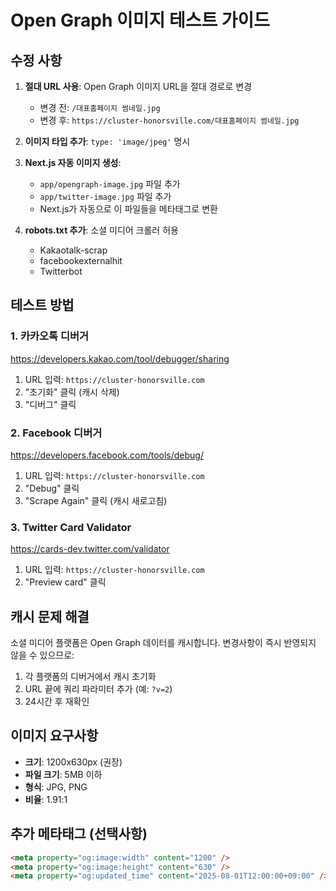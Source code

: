 # Open Graph 이미지 테스트 가이드

## 수정 사항

1. **절대 URL 사용**: Open Graph 이미지 URL을 절대 경로로 변경
   - 변경 전: `/대표홈페이지 썸네일.jpg`
   - 변경 후: `https://cluster-honorsville.com/대표홈페이지 썸네일.jpg`

2. **이미지 타입 추가**: `type: 'image/jpeg'` 명시

3. **Next.js 자동 이미지 생성**: 
   - `app/opengraph-image.jpg` 파일 추가
   - `app/twitter-image.jpg` 파일 추가
   - Next.js가 자동으로 이 파일들을 메타태그로 변환

4. **robots.txt 추가**: 소셜 미디어 크롤러 허용
   - Kakaotalk-scrap
   - facebookexternalhit
   - Twitterbot

## 테스트 방법

### 1. 카카오톡 디버거
https://developers.kakao.com/tool/debugger/sharing

1. URL 입력: `https://cluster-honorsville.com`
2. "초기화" 클릭 (캐시 삭제)
3. "디버그" 클릭

### 2. Facebook 디버거
https://developers.facebook.com/tools/debug/

1. URL 입력: `https://cluster-honorsville.com`
2. "Debug" 클릭
3. "Scrape Again" 클릭 (캐시 새로고침)

### 3. Twitter Card Validator
https://cards-dev.twitter.com/validator

1. URL 입력: `https://cluster-honorsville.com`
2. "Preview card" 클릭

## 캐시 문제 해결

소셜 미디어 플랫폼은 Open Graph 데이터를 캐시합니다. 변경사항이 즉시 반영되지 않을 수 있으므로:

1. 각 플랫폼의 디버거에서 캐시 초기화
2. URL 끝에 쿼리 파라미터 추가 (예: `?v=2`)
3. 24시간 후 재확인

## 이미지 요구사항

- **크기**: 1200x630px (권장)
- **파일 크기**: 5MB 이하
- **형식**: JPG, PNG
- **비율**: 1.91:1

## 추가 메타태그 (선택사항)

```html
<meta property="og:image:width" content="1200" />
<meta property="og:image:height" content="630" />
<meta property="og:updated_time" content="2025-08-01T12:00:00+09:00" />
```